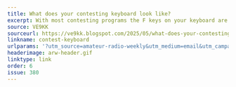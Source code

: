 ```yaml
---
title: What does your contesting keyboard look like?
excerpt: With most contesting programs the F keys on your keyboard are used for sending specific macros.
source: VE9KK
sourceurl: https://ve9kk.blogspot.com/2025/05/what-does-your-contesting-keyboard-look.html
linkname: contest-keyboard
urlparams: '?utm_source=amateur-radio-weekly&utm_medium=email&utm_campaign=newsletter'
headerimage: arw-header.gif
linktype: link
order: 6
issue: 380
---
```

